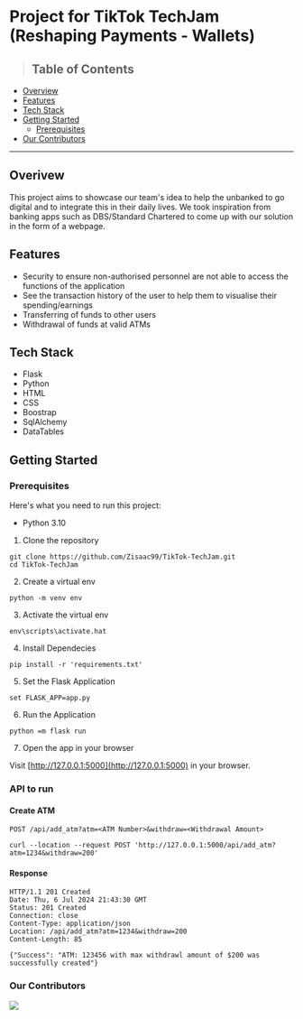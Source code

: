 # Project for TikTok TechJam (Reshaping Payments - Wallets)

> ## Table of Contents

* [Overview](#Overview)
* [Features](#Features)
* [Tech Stack](#Tech-stack)
* [Getting Started](#Getting-Started)
  * [Prerequisites](#Prerequisites)
* [Our Contributors](#Our-Contributors)

---

## Overivew
This project aims to showcase our team's idea to help the unbanked to go digital and to integrate this in their daily lives. We took inspiration from banking apps such as DBS/Standard Chartered to come up with our solution in the form of a webpage. 

## Features
- Security to ensure non-authorised personnel are not able to access the functions of the application
- See the transaction history of the user to help them to visualise their spending/earnings
- Transferring of funds to other users
- Withdrawal of funds at valid ATMs

## Tech Stack
- Flask
- Python
- HTML
- CSS
- Boostrap
- SqlAlchemy
- DataTables

## Getting Started
### Prerequisites
Here's what you need to run this project:
- Python 3.10

1. Clone the repository

```shell  
git clone https://github.com/Zisaac99/TikTok-TechJam.git
cd TikTok-TechJam
```

2. Create a virtual env

```shell  
python -m venv env
```

3. Activate the virtual env

```shell  
env\scripts\activate.hat
```

4. Install Dependecies

```shell  
pip install -r 'requirements.txt'
```

5. Set the Flask Application

```shell  
set FLASK_APP=app.py
```

6. Run the Application

```shell  
python =m flask run
```

7. Open the app in your browser

Visit [http://127.0.0.1:5000](http://127.0.0.1:5000) in your browser.

### API to run
#### Create ATM

`POST /api/add_atm?atm=<ATM Number>&withdraw=<Withdrawal Amount>`

    curl --location --request POST 'http://127.0.0.1:5000/api/add_atm?atm=1234&withdraw=200'

#### Response

    HTTP/1.1 201 Created
    Date: Thu, 6 Jul 2024 21:43:30 GMT
    Status: 201 Created
    Connection: close
    Content-Type: application/json
    Location: /api/add_atm?atm=1234&withdraw=200
    Content-Length: 85

    {"Success": "ATM: 123456 with max withdrawl amount of $200 was successfully created"}

### Our Contributors
<a href="https://github.com/Zisaac99/TikTok-TechJam/graphs/contributors">
  <img src="https://contrib.rocks/image?repo=Zisaac99/TikTok-TechJam" />
</a>
